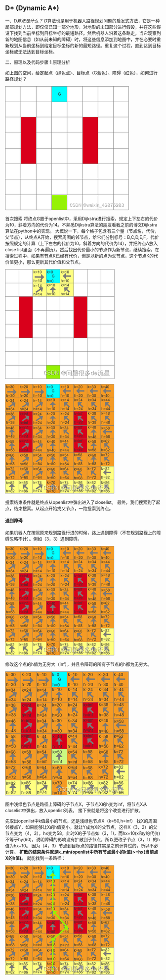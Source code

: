 ## D* (Dynamic A*)

一、D*算法是什么？
D*算法也是用于机器人路径规划问题的启发式方法，它是一种局部规划方法，即仅仅已知一部分地形，对地形的未知部分进行假设，并在这些假设下找到当前坐标到目标坐标的最短路径。然后机器人沿着这条路走，当它观察到新的地图信息（如从前未知的障碍）时，将这些信息添加到地图中，并在必要时重新规划从当前坐标到给定目标坐标的新的最短路径。重复这个过程，直到达到目标坐标或无法达到目标坐标。

二、原理以及代码步骤
1.原理分析

如上图的空间，给定起点（绿色点）、目标点（G蓝色）、障碍（红色），如何进行路径规划？

![](D_star.assets/7adcd9a95ce74f249456c318d6d4ec47.png)

首次搜索
将终点G置于openlist中，采用Dijkstra进行搜索，规定上下左右的代价为10，斜着方向的代价为14。不熟悉Dijkstra算法的朋友看我之前的博文Dijkstra算法在python中的实现。
大概说一下，每个格子包含有三个量（节点名，代价，父节点），从终点A开始，搜索周围的邻节点，给它们分别标号：B,C,D,E,F，代价按照规定的计算（上下左右的代价为10，斜着方向的代价为14），并把终点A放入close list里面（不再遍历）。然后找出代价最小的节点作为新节点，继续搜索，在搜索过程中，如果有节点K已经有代价，但是以新的点为父节点，这个节点K的代价值更小，那么更新其代价值和父节点。

![](D_star.assets/b1006995ffa5449a98e0f09ed3cea21a.png)

![](D_star.assets/88286f46366c4dffb6ee5844784717e1.png)

搜索结束条件就是终点从openlist中弹出进入了closelist。
最终，我们搜索到了起点，结束搜索。从起点开始找父节点，一路搜索到终点。
#### 遇到障碍
如果机器人在按照原来规划路径行进的时候，路上遇到障碍（不在规划路径上的障碍忽略不计）。例如（3，3）遇到障碍。

![](D_star.assets/4277014366fd47f5b434fbfb0d5638ca.png)

修改这个点的h值为无穷大（inf），并且令障碍的所有子节点的h都为无穷大。

![](D_star.assets/b21fb7bdf76e422b991b3cf7aa327e71.png)

图中浅绿色节点是路径上障碍的子节点X，子节点X的h变为inf，将节点X从closelist中弹出，放入openlist列表。
接下来就是将这个改变进行扩散。

先取出openlist中k值最小的节点，还是浅绿色节点X（k=50,h=inf）
找X的周围邻接点Y，如果能够让X的h值变小，就让Y成为X的父节点，这样X（3，2）的父节点变为（4，3），hx变为58，此时X的子节点如（3，1)，而hx+10(x和y的代价)不等于hy(60)，说明障碍的影响没有扩散到子节点，所以更改子节点（3，1）的h值为hx+10。
因为（4，3）节点到目标点的路径其实是之前计算过的，所以不必计算。
**扩散的结束条件就是k_min(openlist中所有节点最小的k值)>=hx(当前点X的h值)。**
就能找到一条路径：


![](D_star.assets/caf79af6d9ad4754a25ad49d174496b8.png)